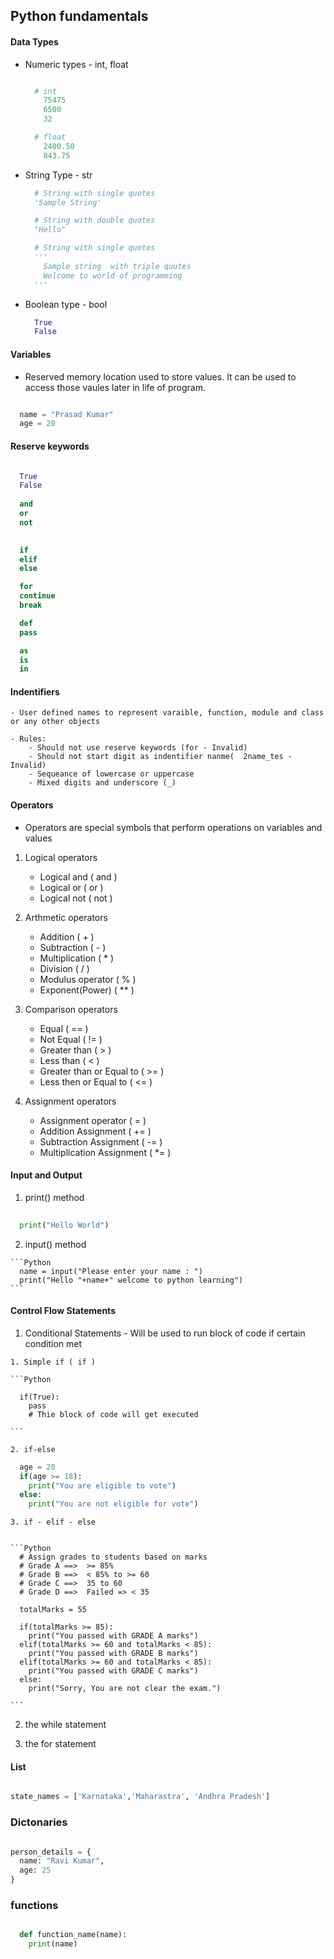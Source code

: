 ## Python fundamentals
#### Data Types
  - Numeric types - int, float

    ```Python

      # int 
        75475
        6500
        32

      # float
        2400.50
        843.75

    ```
  - String Type - str 

    ```Python
      # String with single quotes 
      'Sample String'

      # String with double quotes 
      "Hello"

      # String with single quotes 
      '''
        Sample string  with triple quutes
        Welcome to world of programming
      '''

    ```
  - Boolean type - bool 

    ```Python
      True
      False
    ```


#### Variables

  - Reserved memory location used to store values. It can be used to access those vaules later in life of program.


```Python

  name = "Prasad Kumar"
  age = 20 

```

#### Reserve keywords
```Python

  True
  False
  
  and
  or
  not
  

  if
  elif 
  else 

  for
  continue
  break 

  def
  pass 

  as
  is
  in

```

#### Indentifiers
    - User defined names to represent varaible, function, module and class or any other objects

    - Rules: 
        - Should not use reserve keywords (for - Invalid)
        - Should not start digit as indentifier nanme(  2name_tes - Invalid)
        - Sequeance of lowercase or uppercase
        - Mixed digits and underscore (_)


#### Operators
  - Operators are special symbols that perform operations on variables and values

  1. Logical operators
      - Logical and ( and )
      - Logical or ( or )
      - Logical not ( not )

  2. Arthmetic operators 
      - Addition ( + )
      - Subtraction ( - )
      - Multiplication ( * )
      - Division ( / )
      - Modulus operator ( % )
      - Exponent(Power) ( ** )

  3. Comparison operators
      - Equal ( == )
      - Not Equal ( != )
      - Greater than ( > )
      - Less than ( < )
      - Greater than or Equal to ( >= )
      - Less then or Equal to ( <= )

  4. Assignment operators 
      - Assignment operator ( = )
      - Addition Assignment  ( += )
      - Subtraction Assignment ( -= ) 
      - Multiplication Assignment ( *= )

#### Input and Output 

  1. print() method

```Python
  
  print("Hello World")

```

  2. input() method 
  
    ```Python
      name = input("Please enter your name : ")
      print("Hello "+name+" welcome to python learning")
    ```


#### Control Flow Statements 
  1. Conditional Statements - Will be used to run block of code if certain condition met

    1. Simple if ( if )
    
    ```Python

      if(True):
        pass
        # Thie block of code will get executed 

    ```

    2. if-else 
    
  ```Python
    age = 20
    if(age >= 18):
      print("You are eligible to vote")
    else:
      print("You are not eligible for vote")

  ```
    
    3. if - elif - else 


    ```Python
      # Assign grades to students based on marks
      # Grade A ==>  >= 85%
      # Grade B ==>  < 85% to >= 60
      # Grade C ==>  35 to 60
      # Grade D ==>  Failed => < 35
      
      totalMarks = 55

      if(totalMarks >= 85):
        print("You passed with GRADE A marks")
      elif(totalMarks >= 60 and totalMarks < 85):
        print("You passed with GRADE B marks")
      elif(totalMarks >= 60 and totalMarks < 85):
        print("You passed with GRADE C marks")
      else:
        print("Sorry, You are not clear the exam.")

    ```

  2. the while statement 

  

  3. the for statement

#### List

  ```Python

  state_names = ['Karnataka','Maharastra', 'Andhra Pradesh']

  ```

### Dictonaries 
  ```Python

  person_details = {
    name: "Ravi Kumar",
    age: 25
  }

  ```
  
### functions
  ```Python

    def function_name(name):
      print(name)



  ```






  
